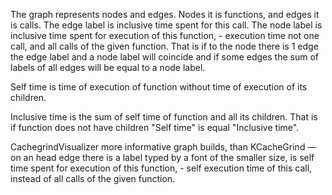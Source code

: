 The graph represents nodes and edges. Nodes it is functions, and edges it is calls. The edge label is inclusive time spent for this call. The node label is inclusive time spent for execution of this function, - execution time not one call, and all calls of the given function. That is if to the node there is 1 edge the edge label and a node label will coincide and if some edges the sum of labels of all edges will be equal to a node label.

Self time is time of execution of function without time of execution of its children.

Inclusive time is the sum of self time of function and all its children. That is if function does not have children "Self time" is equal "Inclusive time".

CachegrindVisualizer more informative graph builds, than KCacheGrind — on an head edge there is a label typed by a font of the smaller size, is self time spent for execution of this function, - self execution time of this call, instead of all calls of the given function.